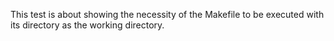 This test is about showing the necessity of the Makefile to be executed with
its directory as the working directory.
